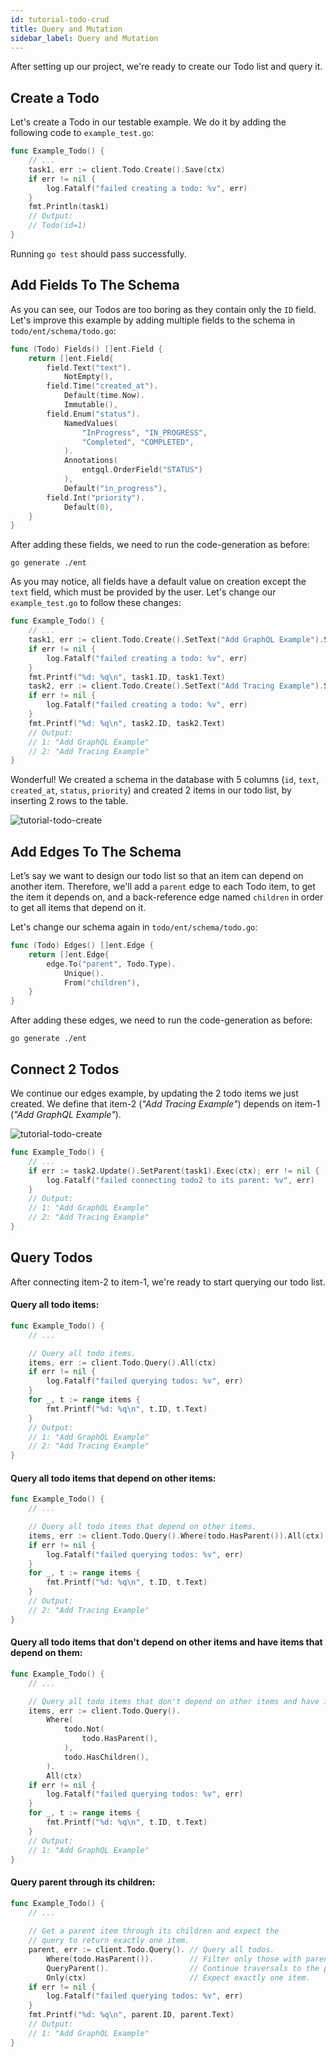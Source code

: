 ```yaml
---
id: tutorial-todo-crud
title: Query and Mutation
sidebar_label: Query and Mutation
---
```


After setting up our project, we're ready to create our Todo list and query it.

## Create a Todo

Let's create a Todo in our testable example. We do it by adding the following code to `example_test.go`:

```go
func Example_Todo() {
	// ...
	task1, err := client.Todo.Create().Save(ctx)
	if err != nil {
		log.Fatalf("failed creating a todo: %v", err)
	}
	fmt.Println(task1)
	// Output:
	// Todo(id=1)
}
```

Running `go test` should pass successfully. 

## Add Fields To The Schema

As you can see, our Todos are too boring as they contain only the `ID` field. Let's improve this example by adding
multiple fields to the schema in `todo/ent/schema/todo.go`:

```go
func (Todo) Fields() []ent.Field {
	return []ent.Field{
		field.Text("text").
			NotEmpty(),
		field.Time("created_at").
			Default(time.Now).
			Immutable(),
		field.Enum("status").
            NamedValues(
                "InProgress", "IN_PROGRESS",
                "Completed", "COMPLETED",
            ).
            Annotations(
                entgql.OrderField("STATUS")
            ),
			Default("in_progress"),
		field.Int("priority").
			Default(0),
	}
}

```

After adding these fields, we need to run the code-generation as before:

```console
go generate ./ent
```

As you may notice, all fields have a default value on creation except the `text` field, which must be provided by
the user. Let's change our `example_test.go` to follow these changes:

```go
func Example_Todo() {
	// ...
	task1, err := client.Todo.Create().SetText("Add GraphQL Example").Save(ctx)
	if err != nil {
		log.Fatalf("failed creating a todo: %v", err)
	}
	fmt.Printf("%d: %q\n", task1.ID, task1.Text)
	task2, err := client.Todo.Create().SetText("Add Tracing Example").Save(ctx)
	if err != nil {
		log.Fatalf("failed creating a todo: %v", err)
	}
	fmt.Printf("%d: %q\n", task2.ID, task2.Text)
    // Output:
    // 1: "Add GraphQL Example"
    // 2: "Add Tracing Example"
}
```

Wonderful! We created a schema in the database with 5 columns (`id`, `text`, `created_at`, `status`, `priority`)
and created 2 items in our todo list, by inserting 2 rows to the table.

![tutorial-todo-create](https://entgo.io/images/assets/tutorial-todo-create-items.png)

## Add Edges To The Schema

Let’s say we want to design our todo list so that an item can depend on another item. Therefore, we'll add a `parent`
edge to each Todo item, to get the item it depends on, and a back-reference edge named `children` in order to get all
items that depend on it.

Let's change our schema again in `todo/ent/schema/todo.go`:

```go
func (Todo) Edges() []ent.Edge {
	return []ent.Edge{
		edge.To("parent", Todo.Type).
			Unique().
			From("children"),
	}
}
```

After adding these edges, we need to run the code-generation as before:

```console
go generate ./ent
```

## Connect 2 Todos

We continue our edges example, by updating the 2 todo items we just created. We define that item-2 (*"Add Tracing Example"*)
depends on item-1 (*"Add GraphQL Example"*). 

![tutorial-todo-create](https://entgo.io/images/assets/tutorial-todo-create-edges.png)

```go
func Example_Todo() {
	// ...
	if err := task2.Update().SetParent(task1).Exec(ctx); err != nil {
		log.Fatalf("failed connecting todo2 to its parent: %v", err)
	}
    // Output:
    // 1: "Add GraphQL Example"
    // 2: "Add Tracing Example"
}
```

## Query Todos

After connecting item-2 to item-1, we're ready to start querying our todo list. 

#### Query all todo items:

```go
func Example_Todo() {
	// ...

	// Query all todo items.
	items, err := client.Todo.Query().All(ctx)
	if err != nil {
		log.Fatalf("failed querying todos: %v", err)
	}
	for _, t := range items {
		fmt.Printf("%d: %q\n", t.ID, t.Text)
	}
	// Output:
	// 1: "Add GraphQL Example"
	// 2: "Add Tracing Example"
}
```

#### Query all todo items that depend on other items:

```go
func Example_Todo() {
	// ...

	// Query all todo items that depend on other items.
	items, err := client.Todo.Query().Where(todo.HasParent()).All(ctx)
	if err != nil {
		log.Fatalf("failed querying todos: %v", err)
	}
	for _, t := range items {
		fmt.Printf("%d: %q\n", t.ID, t.Text)
	}
	// Output:
	// 2: "Add Tracing Example"
}
```

#### Query all todo items that don't depend on other items and have items that depend on them:

```go
func Example_Todo() {
	// ...

	// Query all todo items that don't depend on other items and have items that depend them.
	items, err := client.Todo.Query().
		Where(
			todo.Not(
				todo.HasParent(),
			),
			todo.HasChildren(),
		).
		All(ctx)
	if err != nil {
		log.Fatalf("failed querying todos: %v", err)
	}
	for _, t := range items {
		fmt.Printf("%d: %q\n", t.ID, t.Text)
	}
	// Output:
	// 1: "Add GraphQL Example"
}
```

#### Query parent through its children:

```go
func Example_Todo() {
	// ...
	
	// Get a parent item through its children and expect the
	// query to return exactly one item.
	parent, err := client.Todo.Query(). // Query all todos.
		Where(todo.HasParent()).        // Filter only those with parents.
		QueryParent().                  // Continue traversals to the parents.
		Only(ctx)                       // Expect exactly one item.
	if err != nil {
		log.Fatalf("failed querying todos: %v", err)
	}
	fmt.Printf("%d: %q\n", parent.ID, parent.Text)
	// Output:
	// 1: "Add GraphQL Example"
}
```
